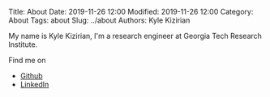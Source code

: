 Title: About
Date: 2019-11-26 12:00
Modified: 2019-11-26 12:00
Category: About
Tags: about
Slug: ../about
Authors: Kyle Kizirian

<p> My name is Kyle Kizirian, I'm a research engineer at Georgia
Tech Research Institute</a>.</p>

<p>Find me on</p>

- [Github](https://github.com/kylekizirian)
- [LinkedIn](https://www.linkedin.com/in/kyle-kizirian-001a60102/)
